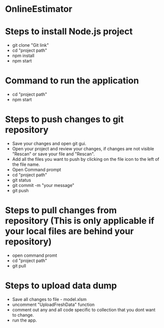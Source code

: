 # OnlineEstimator

# Steps to install Node.js project

 - git clone "Git link"
 - cd "project path"
 - npm install 
 - npm start

# Command to run the application

- cd "project path"
- npm start

# Steps to push changes to git repository

- Save your changes and open git gui.
- Open your project and review your changes, if changes are not visible "Rescan" or save your file and "Rescan".
- Add all the files you want to push by clicking on the file icon to the left of the file name.
- Open Command prompt
- cd "project path"
- git status
- git commit -m "your message"
- git push

# Steps to pull changes from repository (This is only applicable if your local files are behind your repository)

- open command promt
- cd "project path"
- git pull

# Steps to upload data dump

- Save all changes to file - model.xlsm
- uncomment "UploadFreshData" function 
- comment out any and all code specific to collection that you dont want to change. 
- run the app.
